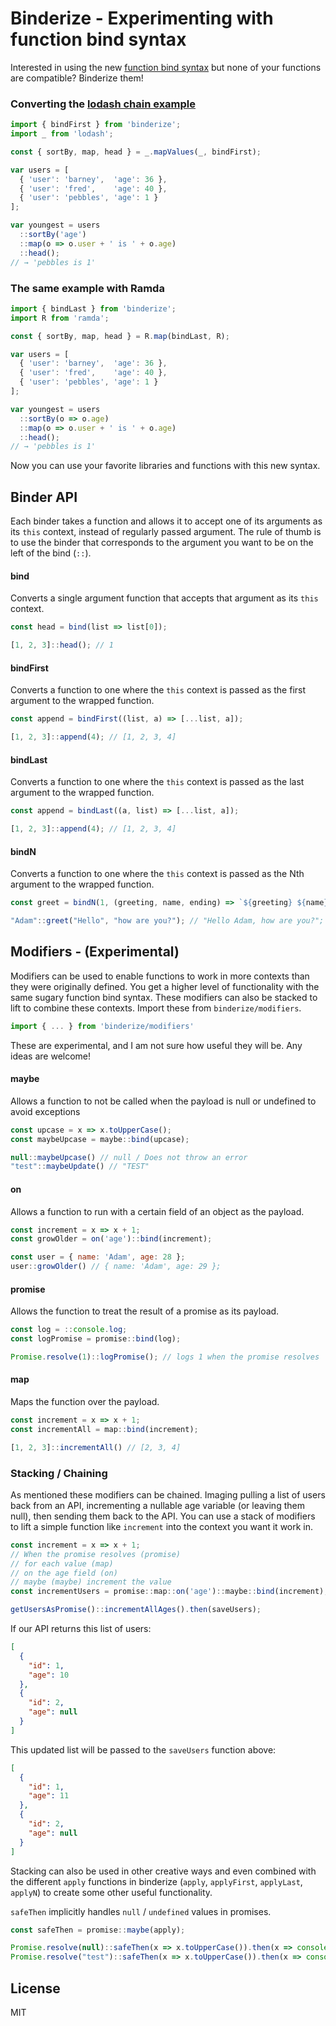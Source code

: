 # Binderize - Experimenting with function bind syntax

Interested in using the new [function bind syntax](https://github.com/zenparsing/es-function-bind) but none of your functions are compatible?  Binderize them!

### Converting the [lodash chain example](https://lodash.com/docs#chain)

```javascript
import { bindFirst } from 'binderize';
import _ from 'lodash';

const { sortBy, map, head } = _.mapValues(_, bindFirst);

var users = [
  { 'user': 'barney',  'age': 36 },
  { 'user': 'fred',    'age': 40 },
  { 'user': 'pebbles', 'age': 1 }
];

var youngest = users
  ::sortBy('age')
  ::map(o => o.user + ' is ' + o.age)
  ::head();
// → 'pebbles is 1'
```

### The same example with Ramda

```javascript
import { bindLast } from 'binderize';
import R from 'ramda';

const { sortBy, map, head } = R.map(bindLast, R);

var users = [
  { 'user': 'barney',  'age': 36 },
  { 'user': 'fred',    'age': 40 },
  { 'user': 'pebbles', 'age': 1 }
];

var youngest = users
  ::sortBy(o => o.age)
  ::map(o => o.user + ' is ' + o.age)
  ::head();
// → 'pebbles is 1'
```

Now you can use your favorite libraries and functions with this new syntax.

## Binder API
Each binder takes a function and allows it to accept one of its arguments as its `this` context, instead of regularly passed argument.  The rule of thumb is to use the binder that corresponds to the argument you want to be on the left of the bind (`::`).

#### bind
Converts a single argument function that accepts that argument as its `this` context.

```javascript
const head = bind(list => list[0]);

[1, 2, 3]::head(); // 1
```

#### bindFirst
Converts a function to one where the `this` context is passed as the first argument to the wrapped function.

```javascript
const append = bindFirst((list, a) => [...list, a]);

[1, 2, 3]::append(4); // [1, 2, 3, 4]
```

#### bindLast
Converts a function to one where the `this` context is passed as the last argument to the wrapped function.

```javascript
const append = bindLast((a, list) => [...list, a]);

[1, 2, 3]::append(4); // [1, 2, 3, 4]
```

#### bindN
Converts a function to one where the `this` context is passed as the Nth argument to the wrapped function.

```javascript
const greet = bindN(1, (greeting, name, ending) => `${greeting} ${name}, ${ending}`);

"Adam"::greet("Hello", "how are you?"); // "Hello Adam, how are you?";
```

## Modifiers - (Experimental)

Modifiers can be used to enable functions to work in more contexts than they were originally defined.  You get a higher level of functionality with the same sugary function bind syntax.  These modifiers can also be stacked to lift to combine these contexts.  Import these from `binderize/modifiers`.

```javascript
import { ... } from 'binderize/modifiers'
```

These are experimental, and I am not sure how useful they will be.  Any ideas are welcome!

#### maybe
Allows a function to not be called when the payload is null or undefined to avoid exceptions

```javascript
const upcase = x => x.toUpperCase();
const maybeUpcase = maybe::bind(upcase);

null::maybeUpcase() // null / Does not throw an error
"test"::maybeUpdate() // "TEST"
```

#### on
Allows a function to run with a certain field of an object as the payload.

```javascript
const increment = x => x + 1;
const growOlder = on('age')::bind(increment);

const user = { name: 'Adam', age: 28 };
user::growOlder() // { name: 'Adam', age: 29 };
```

#### promise
Allows the function to treat the result of a promise as its payload.

```javascript
const log = ::console.log;
const logPromise = promise::bind(log);

Promise.resolve(1)::logPromise(); // logs 1 when the promise resolves
```

#### map
Maps the function over the payload.

```javascript
const increment = x => x + 1;
const incrementAll = map::bind(increment);

[1, 2, 3]::incrementAll() // [2, 3, 4]
```

### Stacking / Chaining
As mentioned these modifiers can be chained.  Imaging pulling a list of users back from an API, incrementing a nullable age variable (or leaving them null), then sending them back to the API.  You can use a stack of modifiers to lift a simple function like `increment` into the context you want it work in.

```javascript
const increment = x => x + 1;
// When the promise resolves (promise)
// for each value (map)
// on the age field (on)
// maybe (maybe) increment the value
const incrementUsers = promise::map::on('age')::maybe::bind(increment);

getUsersAsPromise()::incrementAllAges().then(saveUsers);
```

If our API returns this list of users:
```json
[
  {
    "id": 1,
    "age": 10
  },
  {
    "id": 2,
    "age": null
  }
]
```

This updated list will be passed to the `saveUsers` function above:

```json
[
  {
    "id": 1,
    "age": 11
  },
  {
    "id": 2,
    "age": null
  }
]
```

Stacking can also be used in other creative ways and even combined with the different `apply` functions in binderize (`apply`, `applyFirst`, `applyLast`, `applyN`) to create some other useful functionality.

`safeThen` implicitly handles `null` / `undefined` values in promises.

```javascript
const safeThen = promise::maybe(apply);

Promise.resolve(null)::safeThen(x => x.toUpperCase()).then(x => console.log(x)); // logs null - Does not error
Promise.resolve("test")::safeThen(x => x.toUpperCase()).then(x => console.log(x)); // logs "TEST"
```

## License

MIT
